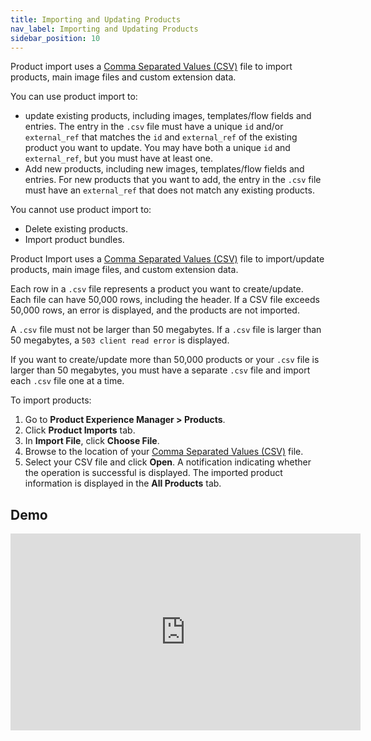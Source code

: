 ```yaml
---
title: Importing and Updating Products
nav_label: Importing and Updating Products
sidebar_position: 10
---
```


Product import uses a [Comma Separated Values (CSV)](/docs/pxm/products/importing-products/product-importer-csv) file to import products, main image files and custom extension data.

You can use product import to:

- update existing products, including images, templates/flow fields and entries. The entry in the `.csv` file must have a unique `id` and/or `external_ref` that matches the `id` and `external_ref` of the existing product you want to update. You may have both a unique `id` and `external_ref`, but you must have at least one.
- Add new products, including new images, templates/flow fields and entries. For new products that you want to add, the entry in the `.csv` file must have an `external_ref` that does not match any existing products.

You cannot use product import to:

- Delete existing products.
- Import product bundles.

Product Import uses a [Comma Separated Values (CSV)](/docs/pxm/products/importing-products/product-importer-csv) file to import/update products, main image files, and custom extension data. 

Each row in a `.csv` file represents a product you want to create/update. Each file can have 50,000 rows, including the header. If a CSV file exceeds 50,000 rows, an error is displayed, and the products are not imported. 

A `.csv` file must not be larger than 50 megabytes. If a `.csv` file is larger than 50 megabytes, a `503 client read error` is displayed.  

If you want to create/update more than 50,000 products or your `.csv` file is larger than 50 megabytes, you must have a separate `.csv` file and import each `.csv` file one at a time.

To import products:

1. Go to **Product Experience Manager > Products**.
1. Click **Product Imports** tab.
1. In **Import File**, click **Choose File**.
1. Browse to the location of your [Comma Separated Values (CSV)](/docs/pxm/products/importing-products/product-importer-csv) file.
1. Select your CSV file and click **Open**. A notification indicating whether the operation is successful is displayed. The imported product information is displayed in the **All Products** tab.

## Demo

<iframe width="560" height="315" src="https://www.youtube.com/embed/lsWQ9M1-haE" title="Importing your products to Commerce" frameborder="0" allow="accelerometer; autoplay; clipboard-write; encrypted-media; gyroscope; picture-in-picture; web-share" referrerpolicy="strict-origin-when-cross-origin" allowfullscreen></iframe>
